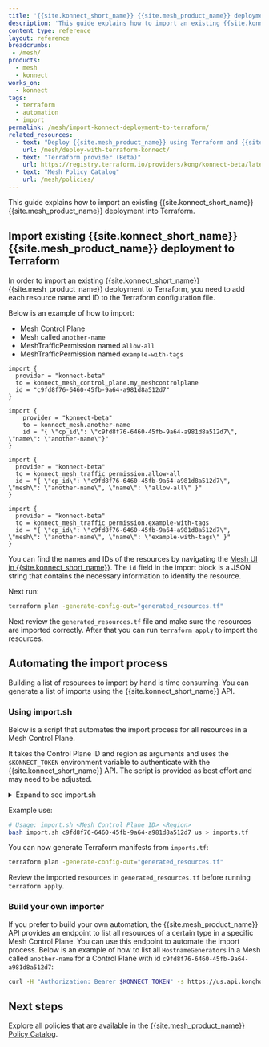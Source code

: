 ```yaml
---
title: '{{site.konnect_short_name}} {{site.mesh_product_name}} deployment to Terraform'
description: 'This guide explains how to import an existing {{site.konnect_short_name}} {{site.mesh_product_name}} deployment into Terraform.'
content_type: reference
layout: reference
breadcrumbs: 
 - /mesh/
products:
  - mesh
  - konnect
works_on:
  - konnect
tags:
  - terraform
  - automation
  - import
permalink: /mesh/import-konnect-deployment-to-terraform/
related_resources:
  - text: "Deploy {{site.mesh_product_name}} using Terraform and {{site.konnect_short_name}}"
    url: /mesh/deploy-with-terraform-konnect/
  - text: "Terraform provider (Beta)"
    url: https://registry.terraform.io/providers/kong/konnect-beta/latest
  - text: "Mesh Policy Catalog"
    url: /mesh/policies/
---
```



This guide explains how to import an existing {{site.konnect_short_name}} {{site.mesh_product_name}} deployment into Terraform.


## Import existing {{site.konnect_short_name}} {{site.mesh_product_name}} deployment to Terraform

In order to import an existing {{site.konnect_short_name}} {{site.mesh_product_name}} deployment to Terraform, you need to add each resource name and ID to the Terraform configuration file.

Below is an example of how to import:
- Mesh Control Plane
- Mesh called `another-name`
- MeshTrafficPermission named `allow-all`
- MeshTrafficPermission named `example-with-tags`

```hcl
import {
  provider = "konnect-beta"
  to = konnect_mesh_control_plane.my_meshcontrolplane
  id = "c9fd8f76-6460-45fb-9a64-a981d8a512d7"
}

import {
    provider = "konnect-beta"
    to = konnect_mesh.another-name
    id = "{ \"cp_id\": \"c9fd8f76-6460-45fb-9a64-a981d8a512d7\", \"name\": \"another-name\"}"
}

import {
  provider = "konnect-beta"
  to = konnect_mesh_traffic_permission.allow-all
  id = "{ \"cp_id\": \"c9fd8f76-6460-45fb-9a64-a981d8a512d7\", \"mesh\": \"another-name\", \"name\": \"allow-all\" }"
}

import {
  provider = "konnect-beta"
  to = konnect_mesh_traffic_permission.example-with-tags
  id = "{ \"cp_id\": \"c9fd8f76-6460-45fb-9a64-a981d8a512d7\", \"mesh\": \"another-name\", \"name\": \"example-with-tags\" }"
}
```

You can find the names and IDs of the resources by navigating the [Mesh UI in {{site.konnect_short_name}}](https://cloud.konghq.com/us/mesh-manager).
The `id` field in the import block is a JSON string that contains the necessary information to identify the resource.

Next run:

```bash
terraform plan -generate-config-out="generated_resources.tf"
```

Next review the `generated_resources.tf` file and make sure the resources are imported correctly.
After that you can run `terraform apply` to import the resources.

## Automating the import process

Building a list of resources to import by hand is time consuming. You can generate a list of imports using the {{site.konnect_short_name}} API.

### Using import.sh

Below is a script that automates the import process for all resources in a Mesh Control Plane.

It takes the Control Plane ID and region as arguments and uses the `$KONNECT_TOKEN` environment variable to authenticate with the {{site.konnect_short_name}} API.
The script is provided as best effort and may need to be adjusted.

<details markdown=1>
  <summary>Expand to see import.sh</summary>

```bash
#!/bin/bash

set -euo pipefail  # Exit on error, undefined variables, and failed pipes

# Ensure script is run with required arguments
if [ "$#" -ne 2 ]; then
  echo "Usage: $0 <cp_id> <region>" >&2
  exit 1
fi

# Capture arguments
CP_ID="$1"
REGION="$2"

# Ensure KONNECT_TOKEN is set
if [ -z "${KONNECT_TOKEN:-}" ]; then
  echo "Error: KONNECT_TOKEN environment variable is not set." >&2
  exit 1
fi

# Define API base URL with dynamic cp_id
BASE_URL="https://${REGION}.api.konghq.com/v1/mesh/control-planes/${CP_ID}/api"
AUTH_HEADER="Authorization: Bearer ${KONNECT_TOKEN}"

# Resources that are not mesh-scoped
RESOURCE_TYPES=(
  hostnamegenerators
)

# Resources that are mesh-scoped
MESH_RESOURCE_TYPES=(
  meshexternalservices
  meshmultizoneservices
  meshservices
  meshaccesslogs
  meshcircuitbreakers
  meshfaultinjections
  meshhealthchecks
  meshhttproutes
  meshloadbalancingstrategies
  meshmetrics
  meshpassthroughs
  meshproxypatches
  meshratelimits
  meshretries
  meshtcproutes
  meshtimeouts
  meshtlses
  meshtraces
  meshtrafficpermissions
)

# Print import block for the Control Plane itself
cat <<EOF

import {
  provider = konnect-beta
  to = konnect_mesh_control_plane.my_meshcontrolplane
  id = "${CP_ID}"
}

EOF

# Fetch all meshes first
MESHES=$(curl -s "$BASE_URL/meshes" -H "$AUTH_HEADER" | jq -r '.items[].name' || true)

# Function to convert PascalCase to snake_case
pascal_to_snake() {
  echo "$1" | perl -pe 's/([a-z0-9])([A-Z])/\1_\L\2/g' | tr '[:upper:]' '[:lower:]' | tr -d '\n'
}

# Loop over each non-mesh-scoped resource
for RESOURCE in "${RESOURCE_TYPES[@]}"; do
  OUTPUT=$(curl -s "$BASE_URL/$RESOURCE" -H "$AUTH_HEADER")
  NAMES=()  # Initialize NAMES as an empty array
  NAMES=$(echo "$OUTPUT" | jq -r '.items[].name' || true)
  TYPE=$(echo "$OUTPUT" | jq -r '.items[0].type' || true)
  TYPE_SNAKE=$(pascal_to_snake "$TYPE")

  # Generate and print import blocks
  for NAME in $NAMES; do
    cat <<EOF

import {
  provider = konnect-beta
  to = konnect_mesh_${TYPE_SNAKE}.${NAME}
  id = "{ \"cp_id\": \"${CP_ID}\", \"name\": \"$NAME\" }"
}

EOF
  done
done

# Loop over each mesh
for MESH in $MESHES; do
  # Print mesh import block separately
  cat <<EOF

import {
  provider = konnect-beta
  to = konnect_mesh.${MESH}
  id = "{ \"cp_id\": \"${CP_ID}\", \"name\": \"$MESH\"}"
}

EOF

  # Loop over each mesh-scoped resource type
  for RESOURCE in "${MESH_RESOURCE_TYPES[@]}"; do
    RESOURCES_OUTPUT=$(curl -s "$BASE_URL/meshes/${MESH}/$RESOURCE" -H "$AUTH_HEADER")
    NAMES=()  # Initialize NAMES as an empty array
    NAMES=$(echo "$RESOURCES_OUTPUT" | jq -r '.items[].name' || true)
    TYPE=$(echo "$RESOURCES_OUTPUT" | jq -r '.items[0].type' || true)
    TYPE_SNAKE=$(pascal_to_snake "$TYPE")

    # Generate and print import blocks for mesh-specific resources
    for NAME in $NAMES; do
      cat <<EOF

import {
  provider = konnect-beta
  to = konnect_${TYPE_SNAKE}.${NAME}
  id = "{ \"cp_id\": \"${CP_ID}\", \"mesh\": \"$MESH\", \"name\": \"$NAME\" }"
}

EOF
    done
  done
done
```
</details>

Example use:

```bash
# Usage: import.sh <Mesh Control Plane ID> <Region>
bash import.sh c9fd8f76-6460-45fb-9a64-a981d8a512d7 us > imports.tf
```

You can now generate Terraform manifests from `imports.tf`:

```bash
terraform plan -generate-config-out="generated_resources.tf"
```

Review the imported resources in `generated_resources.tf` before running `terraform apply`.

### Build your own importer

If you prefer to build your own automation, the {{site.mesh_product_name}} API provides an endpoint to list all resources of a certain type in a specific Mesh Control Plane. You can use this endpoint to automate the import process. Below is an example of how to list all `HostnameGenerators` in a Mesh called `another-name` for a Control Plane with id `c9fd8f76-6460-45fb-9a64-a981d8a512d7`:

```bash
curl -H "Authorization: Bearer $KONNECT_TOKEN" -s https://us.api.konghq.com/v1/mesh/control-planes/c9fd8f76-6460-45fb-9a64-a981d8a512d7/api/meshes/another-name/hostnamegenerators
```


## Next steps

Explore all policies that are available in the [{{site.mesh_product_name}} Policy Catalog](/mesh/policies/).